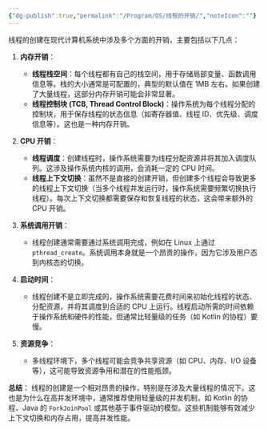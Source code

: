 ```yaml
---
{"dg-publish":true,"permalink":"/Program/OS/线程的开销/","noteIcon":""}
---
```


线程的创建在现代计算机系统中涉及多个方面的开销，主要包括以下几点：

1. **内存开销**：
   - **线程栈空间**：每个线程都有自己的栈空间，用于存储局部变量、函数调用信息等。栈的大小通常是可配置的，典型的默认值在 1MB 左右。如果创建了大量线程，这部分内存开销可能会非常显著。
   - **线程控制块 (TCB, Thread Control Block)**：操作系统为每个线程分配的控制块，用于保存线程的状态信息（如寄存器值、线程 ID、优先级、调度信息等）。这也是一种内存开销。

2. **CPU 开销**：
   - **线程调度**：创建线程时，操作系统需要为线程分配资源并将其加入调度队列。这涉及操作系统内核的调用，会消耗一定的 CPU 时间。
   - **线程上下文切换**：虽然不是直接的创建开销，但创建多个线程会导致更多的线程上下文切换（当多个线程并发运行时，操作系统需要频繁切换执行线程）。每次上下文切换都需要保存和恢复线程的状态，这会带来额外的 CPU 开销。

3. **系统调用开销**：
   - 线程创建通常需要通过系统调用完成，例如在 Linux 上通过 `pthread_create`。系统调用本身就是一个昂贵的操作，因为它涉及用户态到内核态的切换。

4. **启动时间**：
   - 线程创建不是立即完成的，操作系统需要花费时间来初始化线程的状态、分配资源，并将其调度到合适的 CPU 上运行。线程启动所需的时间依赖于操作系统和硬件的性能，但通常比轻量级的任务（如 Kotlin 的协程）要慢。

5. **资源竞争**：
   - 多线程环境下，多个线程可能会竞争共享资源（如 CPU、内存、I/O 设备等），这可能导致资源争用和潜在的性能瓶颈。

**总结**：
线程的创建是一个相对昂贵的操作，特别是在涉及大量线程的情况下。这也是为什么在高并发环境中，通常推荐使用轻量级的并发机制，如 Kotlin 的协程、Java 的 `ForkJoinPool` 或其他基于事件驱动的模型。这些机制能够有效减少上下文切换和内存占用，提高并发性能。